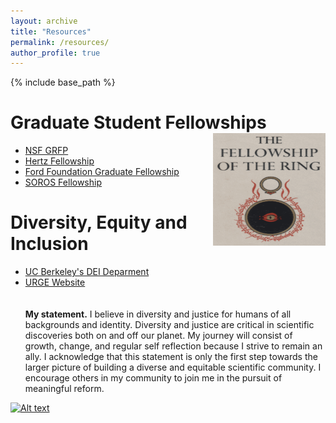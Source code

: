 ```yaml
---
layout: archive
title: "Resources"
permalink: /resources/
author_profile: true
---
```


{% include base_path %}

Graduate Student Fellowships <img align="right" width="180" height="180" src="/images/fellowship-ring.jpg">
======
* [NSF GRFP](https://www.nsfgrfp.org)
* [Hertz Fellowship](https://www.hertzfoundation.org)
* [Ford Foundation Graduate Fellowship](https://www.fordfoundation.org)
* [SOROS Fellowship](https://www.pdsoros.org)

Diversity, Equity and Inclusion
======
* [UC Berkeley's DEI Deparment](https://diversity.berkeley.edu)
* [URGE Website](https://urgeoscience.org/recordings/) \
\
\
**My statement.** I believe in diversity and justice for humans of all backgrounds and identity. Diversity and justice are critical in scientific discoveries both on and off our planet. My journey will consist of growth, change, and regular self reflection because I strive to remain an ally. I acknowledge that this statement is only the first step towards the larger picture of building a diverse and equitable scientific community. I encourage others in my community to join me in the pursuit of meaningful reform.

[![Alt text](https://img.youtube.com/vi/JHLAf1rFF_Y/0.jpg)](https://www.youtube.com/watch?v=JHLAf1rFF_Y)



